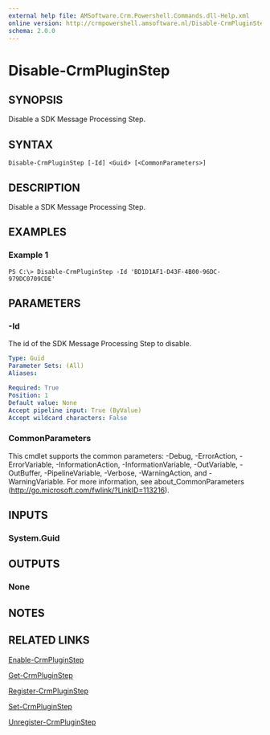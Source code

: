 ```yaml
---
external help file: AMSoftware.Crm.Powershell.Commands.dll-Help.xml
online version: http://crmpowershell.amsoftware.nl/Disable-CrmPluginStep.html
schema: 2.0.0
---
```


# Disable-CrmPluginStep

## SYNOPSIS
Disable a SDK Message Processing Step.

## SYNTAX

```
Disable-CrmPluginStep [-Id] <Guid> [<CommonParameters>]
```

## DESCRIPTION
Disable a SDK Message Processing Step.

## EXAMPLES

### Example 1
```
PS C:\> Disable-CrmPluginStep -Id 'BD1D1AF1-D43F-4B00-96DC-979DC0709CDE'
```

## PARAMETERS

### -Id
The id of the SDK Message Processing Step to disable.

```yaml
Type: Guid
Parameter Sets: (All)
Aliases: 

Required: True
Position: 1
Default value: None
Accept pipeline input: True (ByValue)
Accept wildcard characters: False
```

### CommonParameters
This cmdlet supports the common parameters: -Debug, -ErrorAction, -ErrorVariable, -InformationAction, -InformationVariable, -OutVariable, -OutBuffer, -PipelineVariable, -Verbose, -WarningAction, and -WarningVariable. For more information, see about_CommonParameters (http://go.microsoft.com/fwlink/?LinkID=113216).

## INPUTS

### System.Guid

## OUTPUTS

### None

## NOTES

## RELATED LINKS

[Enable-CrmPluginStep](Enable-CrmPluginStep.md)

[Get-CrmPluginStep](Get-CrmPluginStep.md)

[Register-CrmPluginStep](Register-CrmPluginStep.md)

[Set-CrmPluginStep](Set-CrmPluginStep.md)

[Unregister-CrmPluginStep](Unregister-CrmPluginStep.md)
